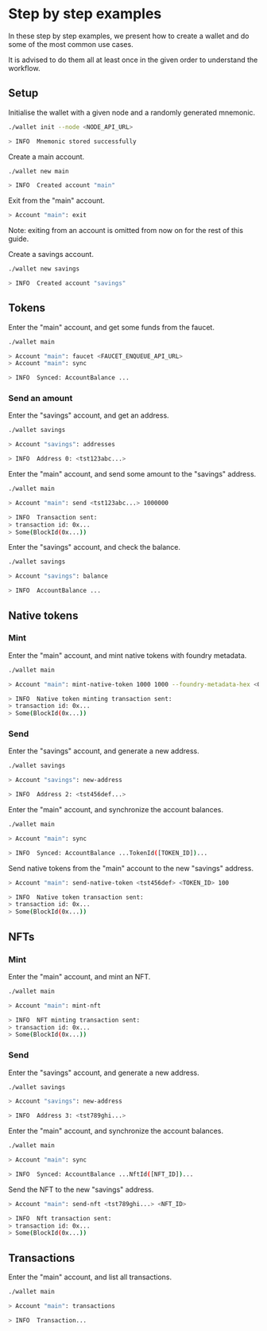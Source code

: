 # Step by step examples

In these step by step examples, we present how to create a wallet and do some of the most common use cases.

It is advised to do them all at least once in the given order to understand the workflow.

## Setup

Initialise the wallet with a given node and a randomly generated mnemonic.
```sh title=Input
./wallet init --node <NODE_API_URL>
```
```sh title=Output
> INFO  Mnemonic stored successfully
```

Create a main account.
```sh title=Input
./wallet new main
```
```sh title=Output
> INFO  Created account "main"
```

Exit from the "main" account.
```sh title=Input
> Account "main": exit
```
Note: exiting from an account is omitted from now on for the rest of this guide.

Create a savings account.
```sh title=Input
./wallet new savings
```
```sh title=Output
> INFO  Created account "savings"
```

## Tokens

Enter the "main" account, and get some funds from the faucet.
```sh title=Input
./wallet main

> Account "main": faucet <FAUCET_ENQUEUE_API_URL>
> Account "main": sync
```
```sh title=Output
> INFO  Synced: AccountBalance ...
```

### Send an amount

Enter the "savings" account, and get an address.
```sh title=Input
./wallet savings

> Account "savings": addresses
```
```sh title=Output
> INFO  Address 0: <tst123abc...>
```

Enter the "main" account, and send some amount to the "savings" address.
```sh title=Input
./wallet main

> Account "main": send <tst123abc...> 1000000
```
```sh title=Output
> INFO  Transaction sent:
> transaction id: 0x...
> Some(BlockId(0x...))
```

Enter the "savings" account, and check the balance.
```sh title=Input
./wallet savings

> Account "savings": balance
```
```sh title=Output
> INFO  AccountBalance ...
```

## Native tokens

### Mint

Enter the "main" account, and mint native tokens with foundry metadata.
```sh title=Input
./wallet main

> Account "main": mint-native-token 1000 1000 --foundry-metadata-hex <0xabcdef>
```

```sh title=Output
> INFO  Native token minting transaction sent:
> transaction id: 0x...
> Some(BlockId(0x...))
```

### Send

Enter the "savings" account, and generate a new address.
```sh title=Input
./wallet savings

> Account "savings": new-address
```
```sh title=Output
> INFO  Address 2: <tst456def...>
```

Enter the "main" account, and synchronize the account balances.
```sh title=Input
./wallet main

> Account "main": sync
```
```sh title=Output
> INFO  Synced: AccountBalance ...TokenId([TOKEN_ID])...
```

Send native tokens from the "main" account to the new "savings" address.
```sh title=Input
> Account "main": send-native-token <tst456def> <TOKEN_ID> 100
```
```sh title=Output
> INFO  Native token transaction sent:
> transaction id: 0x...
> Some(BlockId(0x...))
```

## NFTs

### Mint

Enter the "main" account, and mint an NFT.
```sh title=Input
./wallet main

> Account "main": mint-nft
```
```sh title=Output
> INFO  NFT minting transaction sent:
> transaction id: 0x...
> Some(BlockId(0x...))
```

### Send

Enter the "savings" account, and generate a new address.
```sh title=Input
./wallet savings

> Account "savings": new-address
```

```sh title=Output
> INFO  Address 3: <tst789ghi...>
```

Enter the "main" account, and synchronize the account balances.
```sh title=Input
./wallet main

> Account "main": sync
```
```sh title=Output
> INFO  Synced: AccountBalance ...NftId([NFT_ID])...
```

Send the NFT to the new "savings" address.
```sh title=Input
> Account "main": send-nft <tst789ghi...> <NFT_ID>
```
```sh title=Output
> INFO  Nft transaction sent:
> transaction id: 0x...
> Some(BlockId(0x...))
```

## Transactions

Enter the "main" account, and list all transactions.
```sh title=Input
./wallet main

> Account "main": transactions
```

```sh title=Output
> INFO  Transaction...
```

